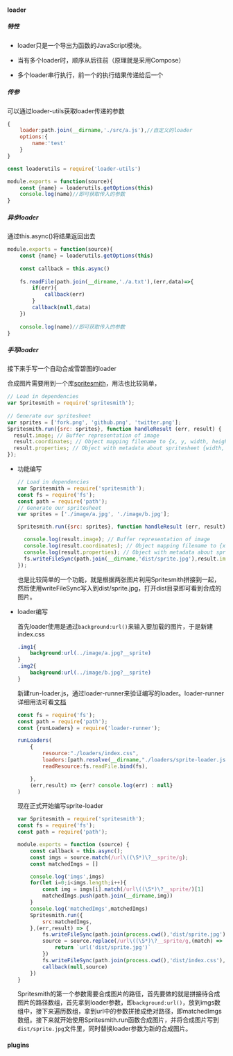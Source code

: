 #### loader

##### 特性

- loader只是一个导出为函数的JavaScript模块。

- 当有多个loader时，顺序从后往前（原理就是采用Compose）
- 多个loader串行执行，前一个的执行结果传递给后一个

##### 传参

可以通过loader-utils获取loader传递的参数

```javascript
{
	loader:path.join(__dirname,'./src/a.js'),//自定义的loader
	options:{
		name:'test'
	}
}
```

```javascript
const loaderutils = require('loader-utils')

module.exports = function(source){
	const {name} = loaderutils.getOptions(this)
	console.log(name)//即可获取传入的参数
}
```

##### 异步loader

通过this.async()将结果返回出去

```javascript
module.exports = function(source){
	const {name} = loaderutils.getOptions(this)
	
	const callback = this.async()
	
	fs.readFile(path.join(__dirname,'./a.txt'),(err,data)=>{
		if(err){
			callback(err)
		}
		callback(null,data)
	})
	
	console.log(name)//即可获取传入的参数
}
```

##### 手写loader

接下来手写一个自动合成雪碧图的loader

合成图片需要用到一个库[spritesmith](https://www.npmjs.com/package/spritesmith)，用法也比较简单，

```javascript
// Load in dependencies
var Spritesmith = require('spritesmith');
 
// Generate our spritesheet
var sprites = ['fork.png', 'github.png', 'twitter.png'];
Spritesmith.run({src: sprites}, function handleResult (err, result) {
  result.image; // Buffer representation of image
  result.coordinates; // Object mapping filename to {x, y, width, height} of image
  result.properties; // Object with metadata about spritesheet {width, height}
});
```

- 功能编写

  ```javascript
  // Load in dependencies
  var Spritesmith = require('spritesmith');
  const fs = require('fs');
  const path = require('path');
  // Generate our spritesheet
  var sprites = ['./image/a.jpg', './image/b.jpg'];
  
  Spritesmith.run({src: sprites}, function handleResult (err, result) {
  
    console.log(result.image); // Buffer representation of image
    console.log(result.coordinates); // Object mapping filename to {x, y, width, height} of image
    console.log(result.properties); // Object with metadata about spritesheet {width, height}
    fs.writeFileSync(path.join(__dirname,'dist/sprite.jpg'),result.image)
  });
  ```

  也是比较简单的一个功能，就是根据两张图片利用Spritesmith拼接到一起，然后使用writeFileSync写入到dist/sprite.jpg，打开dist目录即可看到合成的图片。

- loader编写

  首先loader使用是通过`background:url()`来输入要加载的图片，于是新建index.css

  ```css
  .img1{
      background:url(../image/a.jpg?__sprite)
  }
  .img2{
      background:url(../image/b.jpg?__sprite)
  }
  ```

  新建run-loader.js，通过loader-runner来验证编写的loader。loader-runner详细用法可看[文档](https://github.com/webpack/loader-runner)

  ```javascript
  const fs = require('fs');
  const path = require('path');
  const {runLoaders} = require('loader-runner');
  
  runLoaders(
      {
          resource:"./loaders/index.css",
          loaders:[path.resolve(__dirname,"./loaders/sprite-loader.js")],
          readResource:fs.readFile.bind(fs),
  
      },
      (err,result) => {err? console.log(err) : null}
  )
  ```

  现在正式开始编写sprite-loader

  ```javascript
  var Spritesmith = require('spritesmith');
  const fs = require('fs');
  const path = require('path');
  
  module.exports = function (source) {
      const callback = this.async();
      const imgs = source.match(/url\((\S*)\?__sprite/g);
      const matchedImgs = []
  
      console.log('imgs',imgs)
      for(let i=0;i<imgs.length;i++){
          const img = imgs[i].match(/url\((\S*)\?__sprite/)[1]
          matchedImgs.push(path.join(__dirname,img))
      }
      console.log('matchedImgs',matchedImgs)
      Spritesmith.run({
          src:matchedImgs,
      },(err,result) => {
          fs.writeFileSync(path.join(process.cwd(),'dist/sprite.jpg'),result.image)
          source = source.replace(/url\((\S*)\?__sprite/g,(match) => {
              return `url('dist/sprite.jpg')`
          })
          fs.writeFileSync(path.join(process.cwd(),'dist/index.css'),source)
          callback(null,source)
      })
  }
  ```

  Spritesmith的第一个参数需要合成图片的路径，首先要做的就是拼接待合成图片的路径数组，首先拿到loader参数，即`background:url()`，放到imgs数组中，接下来遍历数组，拿到url中的参数拼接成绝对路径，即matchedImgs数组。接下来就开始使用Spritesmith.run函数合成图片，并将合成图片写到`dist/sprite.jpg`文件里，同时替换loader参数为新的合成图片。

#### plugins